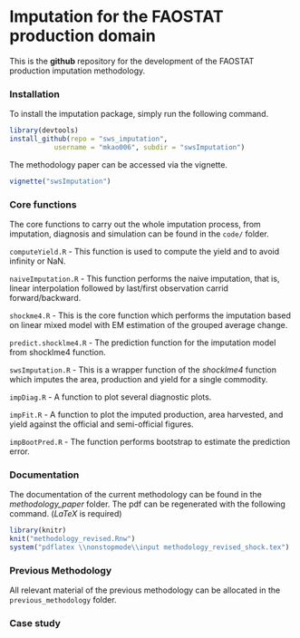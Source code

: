# Imputation for the FAOSTAT production domain

This is the **github** repository for the development of the FAOSTAT
production imputation methodology.


### Installation
To install the imputation package, simply run the following command. 

```r
library(devtools)
install_github(repo = "sws_imputation", 
	       username = "mkao006", subdir = "swsImputation")
```

The methodology paper can be accessed via the vignette.

```r
vignette("swsImputation")
```


### Core functions

The core functions to carry out the whole imputation process, from
imputation, diagnosis and simulation can be found in the `code/`
folder.

`computeYield.R` - This function is used to compute the yield and
to avoid infinity or NaN.

`naiveImputation.R` - This function performs the naive imputation, that
is, linear interpolation followed by last/first observation carrid
forward/backward.

`shockme4.R` - This is the core function which performs the imputation
based on linear mixed model with EM estimation of the grouped average
change.

`predict.shocklme4.R` - The prediction function for the imputation
model from shocklme4 function.

`swsImputation.R` - This is a wrapper function of the
*shocklme4* function which imputes the area, production and yield for
a single commodity.

`impDiag.R` - A function to plot several diagnostic plots.

`impFit.R` - A function to plot the imputed production, area
harvested, and yield against the official and semi-official figures.

`impBootPred.R` - The function performs bootstrap to estimate the
prediction error.

### Documentation

The documentation of the current methodology can be found in the
*methodology_paper* folder. The pdf can be regenerated with the
following command. (*LaTeX* is required)

```r
library(knitr)
knit("methodology_revised.Rnw")
system("pdflatex \\nonstopmode\\input methodology_revised_shock.tex")
```

### Previous Methodology

All relevant material of the previous methodology can be allocated in
the `previous_methodology` folder.

### Case study

